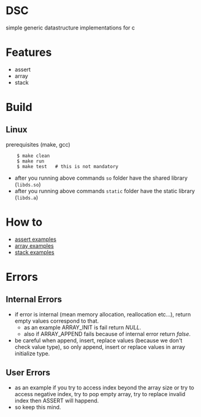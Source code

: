 # DSC

simple generic datastructure implementations for c

# Features
- assert
- array
- stack

# Build 

## Linux

prerequisites (make, gcc)
```console
    $ make clean
    $ make run
    $ make test   # this is not mandatory
``` 
- after you running above commands `so` folder have the shared library (`libds.so`)
- after you running above commands `static` folder have the static library (`libds.a`)

# How to
- [assert examples](./examples/assert_examples.c)
- [array examples](./examples/array_examples.c)
- [stack examples](./examples/stack_examples.c)

# Errors

## Internal Errors
- if error is internal (mean memory allocation, reallocation etc...), return empty values correspond to that.
    + as an example ARRAY_INIT is fail return *NULL*.
    + also if ARRAY_APPEND fails because of internal error return *false*.
- be careful when append, insert, replace values (because we don't check value type), so only append, insert or replace values in array initialize type.

## User Errors 
- as an example if you try to access index beyond the array size or try to access negative index, try to pop empty array, try to replace invalid index then ASSERT will happend.
- so keep this mind.
